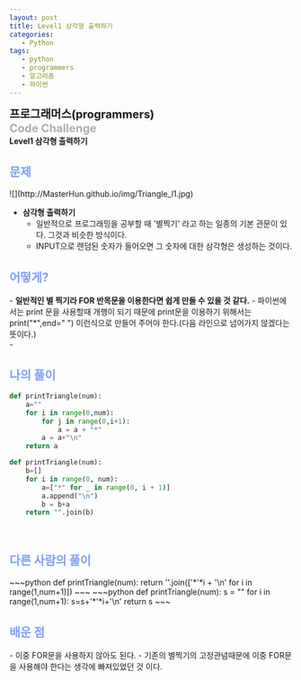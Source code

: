 ```yaml
---
layout: post
title: Level1 삼각형 출력하기
categories:
   - Python
tags:
   - python
   - programmers
   - 알고리즘
   - 파이썬
---
```

<b style="font-size:20px" url="https://programmers.co.kr">프로그래머스(programmers)</b><br>
<b style="font-size:20px; color:#71717991;">Code Challenge </b><br>
<b>Level1 삼각형 출력하기</b>

<h2 style="color:#819FF7">문제</h2>
![](http://MasterHun.github.io/img/Triangle_l1.jpg)



- <b>삼각형 출력하기</b>
	- 일반적으로 프로그래밍을 공부할 때 '별찍기' 라고 하는 일종의 기본 관문이 있다. 그것과 비슷한 방식이다.
    - INPUT으로 랜덤된 숫자가 들어오면 그 숫자에 대한 삼각형은 생성하는 것이다.


<h2 style="color:#819FF7">어떻게?</h2>
- <b>일반적인 별 찍기라 FOR 반목문을 이용한다면 쉽게 만들 수 있을 것 같다.</b>
- 파이썬에서는 print 문을 사용할때 개행이 되기 때문에 print문을 이용하기 위해서는 print("*",end=" ") 이런식으로 만들어 주어야 한다.(다음 라인으로 넘어가지 않겠다는 뜻이다.)<br>
- 
<h2 style="color:#819FF7">나의 풀이</h2>

~~~python
def printTriangle(num):
    a=""
    for i in range(0,num):
        for j in range(0,i+1):
       	    a = a + "*"
        a = a+"\n"
    return a
~~~

~~~python
def printTriangle(num):
    b=[]
    for i in range(0, num):
        a=["*" for _ in range(0, i + 1)]
        a.append("\n")
        b = b+a
    return "".join(b)
~~~
<br>

<h2 style="color:#819FF7">다른 사람의 풀이</h2>
~~~python
def printTriangle(num):
    return ''.join(['*'*i + '\n' for i in range(1,num+1)])
~~~
~~~python
def printTriangle(num):
    s = ""
    for i in range(1,num+1):
        s=s+'*'*i+'\n'
    return s
~~~
<br>

<h2 style="color:#819FF7">배운 점</h2>
- 이중 FOR문을 사용하지 않아도 된다.
- 기존의 별찍기의 고정관념때문에 이중 FOR문을 사용해야 한다는 생각에 빠져있었던 것 이다.
